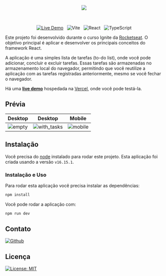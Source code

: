<div align="center">
<img src="/images/logo.svg" />
<br />
<br />
<br />

</div>
<div align="center">

[![Live Demo](https://img.shields.io/badge/-LIVE%20DEMO-blue?style=for-the-badge)](https://todo-oleoprado.vercel.app) &nbsp; ![Vite](https://img.shields.io/badge/Vite-B73BFE?style=for-the-badge&logo=vite&logoColor=FFD62E) &nbsp; ![React](https://img.shields.io/badge/React-20232A?style=for-the-badge&logo=react&logoColor=61DAFB) &nbsp; ![TypeScript](https://img.shields.io/badge/TypeScript-007ACC?style=for-the-badge&logo=typescript&logoColor=white)

</div>

Este projeto foi desenvolvido durante o curso Ignite da [Rocketseat](https://rocketseat.com.br/).
O objetivo principal é aplicar e desenvolver os principais conceitos do framework React.

A aplicação é uma simples lista de tarefas (to-do list), onde você pode adicionar, concluir e excluir tarefas.
Essas tarefas são armazenadas no armazenamento local do navegador, permitindo que você reutilize a aplicação com as tarefas registradas anteriormente, mesmo se você fechar o navegador.

Há uma **[live demo](https://todo-oleoprado.vercel.app)** hospedada na [Vercel](https://vercel.com), onde você pode testá-la.

## Prévia

| Desktop                            | Desktop                                 | Mobile                              |
| ---------------------------------- | --------------------------------------- | ----------------------------------- |
| ![empty](./images/screenshot1.png) | ![with_tasks](./images/screenshot2.png) | ![mobile](./images/screenshot3.png) |

## Instalação

Você precisa do [node](https://nodejs.org/en/download/) instalado para rodar este projeto. Esta aplicação foi criada usando a versão  `v16.15.1`.

### Instalação e Uso

Para rodar esta aplicação você precisa instalar as dependências:

```sh
npm install
```

Você pode rodar a aplicação com:

```sh
npm run dev
```

## Contato

[![Github](https://img.shields.io/badge/GitHub-100000?style=for-the-badge&logo=github&logoColor=white)](https://github.com/oleoprado/)

## Licença

[![License: MIT](https://img.shields.io/badge/License-MIT-green.svg)](https://choosealicense.com/licenses/mit/)
